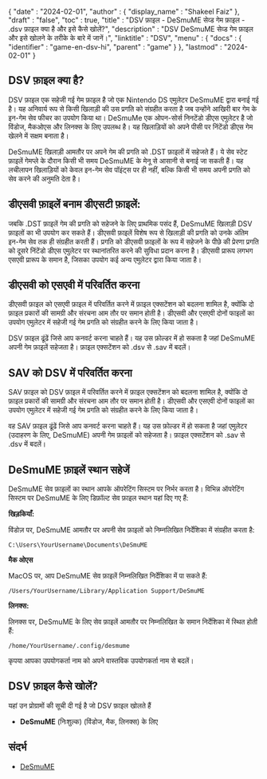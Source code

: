 {
  "date" : "2024-02-01",
  "author" : {
    "display_name" : "Shakeel Faiz"
},
  "draft" : "false",
  "toc" : true,
  "title" : "DSV फ़ाइल - DeSmuME सेव्ड गेम फ़ाइल - .dsv फ़ाइल क्या है और इसे कैसे खोलें?",
  "description" : "DSV DeSmuME सेव्ड गेम फ़ाइल और इसे खोलने के तरीके के बारे में जानें।",
  "linktitle" : "DSV",
  "menu" : {
    "docs" : {
      "identifier" : "game-en-dsv-hi",
      "parent" : "game"
}
},
  "lastmod" : "2024-02-01"
}

## DSV फ़ाइल क्या है?

DSV फ़ाइल एक सहेजी गई गेम फ़ाइल है जो एक Nintendo DS एमुलेटर DeSmuME द्वारा बनाई गई है। यह अनिवार्य रूप से किसी खिलाड़ी की उस प्रगति को संग्रहीत करता है जब उन्होंने आखिरी बार गेम के इन-गेम सेव फीचर का उपयोग किया था। DeSmuMe एक ओपन-सोर्स निनटेंडो डीएस एमुलेटर है जो विंडोज, मैकओएस और लिनक्स के लिए उपलब्ध है। यह खिलाड़ियों को अपने पीसी पर निंटेंडो डीएस गेम खेलने में सक्षम बनाता है।

DeSmuME खिलाड़ी आमतौर पर अपने गेम की प्रगति को .DST फ़ाइलों में सहेजते हैं। ये सेव स्टेट फ़ाइलें गेमप्ले के दौरान किसी भी समय DeSmuME के मेनू से आसानी से बनाई जा सकती हैं। यह लचीलापन खिलाड़ियों को केवल इन-गेम सेव पॉइंट्स पर ही नहीं, बल्कि किसी भी समय अपनी प्रगति को सेव करने की अनुमति देता है।

## डीएसवी फ़ाइलें बनाम डीएसटी फ़ाइलें:

जबकि .DST फ़ाइलें गेम की प्रगति को सहेजने के लिए प्राथमिक पसंद हैं, DeSmuME खिलाड़ी DSV फ़ाइलों का भी उपयोग कर सकते हैं। डीएसवी फ़ाइलें विशेष रूप से खिलाड़ी की प्रगति को उनके अंतिम इन-गेम सेव तक ही संग्रहीत करती हैं। प्रगति को डीएसवी फ़ाइलों के रूप में सहेजने के पीछे की प्रेरणा प्रगति को दूसरे निंटेंडो डीएस एमुलेटर पर स्थानांतरित करने की सुविधा प्रदान करना है। डीएसवी प्रारूप लगभग एसएवी प्रारूप के समान है, जिसका उपयोग कई अन्य एमुलेटर द्वारा किया जाता है।

## डीएसवी को एसएवी में परिवर्तित करना

डीएसवी फ़ाइल को एसएवी फ़ाइल में परिवर्तित करने में फ़ाइल एक्सटेंशन को बदलना शामिल है, क्योंकि दो फ़ाइल प्रकारों की सामग्री और संरचना आम तौर पर समान होती है। डीएसवी और एसएवी दोनों फाइलों का उपयोग एमुलेटर में सहेजी गई गेम प्रगति को संग्रहीत करने के लिए किया जाता है।

DSV फ़ाइल ढूंढें जिसे आप कनवर्ट करना चाहते हैं। यह उस फ़ोल्डर में हो सकता है जहां DeSmuME अपनी गेम फ़ाइलें सहेजता है। फ़ाइल एक्सटेंशन को .dsv से .sav में बदलें।

## SAV को DSV में परिवर्तित करना

SAV फ़ाइल को DSV फ़ाइल में परिवर्तित करने में फ़ाइल एक्सटेंशन को बदलना शामिल है, क्योंकि दो फ़ाइल प्रकारों की सामग्री और संरचना आम तौर पर समान होती है। डीएसवी और एसएवी दोनों फाइलों का उपयोग एमुलेटर में सहेजी गई गेम प्रगति को संग्रहीत करने के लिए किया जाता है।

वह SAV फ़ाइल ढूंढें जिसे आप कनवर्ट करना चाहते हैं। यह उस फ़ोल्डर में हो सकता है जहां एमुलेटर (उदाहरण के लिए, DeSmuME) अपनी गेम फ़ाइलों को सहेजता है। फ़ाइल एक्सटेंशन को .sav से .dsv में बदलें।

## DeSmuME फ़ाइलें स्थान सहेजें

DeSmuME सेव फ़ाइलों का स्थान आपके ऑपरेटिंग सिस्टम पर निर्भर करता है। विभिन्न ऑपरेटिंग सिस्टम पर DeSmuME के लिए डिफ़ॉल्ट सेव फ़ाइल स्थान यहां दिए गए हैं:

**खिड़कियाँ:**

विंडोज़ पर, DeSmuME आमतौर पर अपनी सेव फ़ाइलों को निम्नलिखित निर्देशिका में संग्रहीत करता है:

```
C:\Users\YourUsername\Documents\DeSmuME
```

**मैक ओएस**

MacOS पर, आप DeSmuME सेव फ़ाइलें निम्नलिखित निर्देशिका में पा सकते हैं:

```
/Users/YourUsername/Library/Application Support/DeSmuME
```

**लिनक्स:**

लिनक्स पर, DeSmuME के लिए सेव फ़ाइलें आमतौर पर निम्नलिखित के समान निर्देशिका में स्थित होती हैं:

```
/home/YourUsername/.config/desmume
```

कृपया आपका उपयोगकर्ता नाम को अपने वास्तविक उपयोगकर्ता नाम से बदलें।

## DSV फ़ाइल कैसे खोलें?

यहां उन प्रोग्रामों की सूची दी गई है जो DSV फ़ाइल खोलते हैं

- **DeSmuME** (निःशुल्क) (विंडोज, मैक, लिनक्स) के लिए

## संदर्भ
* [DeSmuME](http://desmume.org/)


